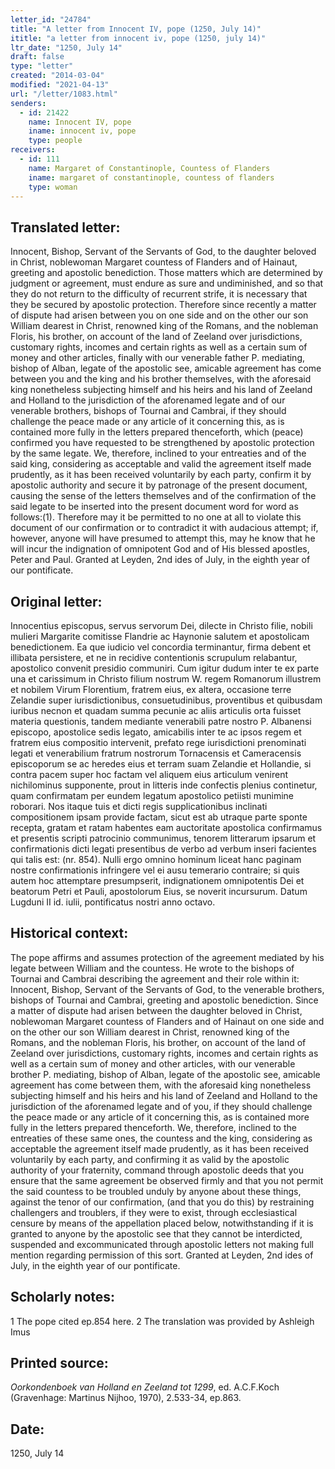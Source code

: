 ```yaml
---
letter_id: "24784"
title: "A letter from Innocent IV, pope (1250, July 14)"
ititle: "a letter from innocent iv, pope (1250, july 14)"
ltr_date: "1250, July 14"
draft: false
type: "letter"
created: "2014-03-04"
modified: "2021-04-13"
url: "/letter/1083.html"
senders:
  - id: 21422
    name: Innocent IV, pope
    iname: innocent iv, pope
    type: people
receivers:
  - id: 111
    name: Margaret of Constantinople, Countess of Flanders
    iname: margaret of constantinople, countess of flanders
    type: woman
---
```

<h2> Translated letter:</h2>Innocent, Bishop, Servant of the Servants of God, to the daughter beloved in Christ, noblewoman Margaret countess of Flanders and of Hainaut, greeting and apostolic benediction.
	Those matters which are determined by judgment or agreement, must endure as sure and undiminished, and so that they do not return to the difficulty of recurrent strife, it is necessary that they be secured by apostolic protection.
	Therefore since recently a matter of dispute had arisen between you on one side and on the other our son William dearest in Christ, renowned king of the Romans, and the nobleman Floris, his brother, on account of the land of Zeeland over jurisdictions, customary rights, incomes and certain rights as well as a certain sum of money and other articles, finally with our venerable father P. mediating, bishop of Alban, legate of the apostolic see, amicable agreement has come between you and the king and his brother themselves, with the aforesaid king nonetheless subjecting himself and his heirs and his land of Zeeland and Holland to the jurisdiction of the aforenamed legate and of our venerable brothers, bishops of Tournai and Cambrai, if they should challenge the peace made or any article of it concerning this, as is contained more fully in the letters prepared thenceforth, which (peace) confirmed you have requested to be strengthened by apostolic protection by the same legate.  We, therefore, inclined to your entreaties and of the said king, considering as acceptable and valid the agreement itself made prudently, as it has been received voluntarily by each party, confirm it by apostolic authority and secure it by patronage of the present document, causing the sense of the letters themselves and of the confirmation of the said legate to be inserted into the present document word for word as follows:(1).
	Therefore may it be permitted to no one at all to violate this document of our confirmation or to contradict it with audacious attempt; if, however, anyone will have presumed to attempt this, may he know that he will incur the indignation of omnipotent God and of His blessed apostles, Peter and Paul.
	Granted at Leyden, 2nd ides of July, in the eighth year of our pontificate.
<h2 class="mt-4"> Original letter:</h2>Innocentius episcopus, servus servorum Dei, dilecte in Christo filie, nobili mulieri Margarite comitisse Flandrie ac Haynonie salutem et apostolicam benedictionem.
Ea que iudicio vel concordia terminantur, firma debent et illibata persistere, et ne in recidive contentionis scrupulum relabantur, apostolico convenit presidio communiri.
Cum igitur dudum inter te ex parte una et carissimum in Christo filium nostrum W.  regem Romanorum illustrem et nobilem Virum Florentium, fratrem eius, ex altera, occasione terre Zelandie super iurisdictionibus, consuetudinibus, proventibus et quibusdam iuribus necnon et quadam summa pecunie ac aliis articulis orta fuisset materia questionis, tandem mediante venerabili patre nostro P. Albanensi episcopo, apostolice sedis legato, amicabilis inter te ac ipsos regem et fratrem eius compositio intervenit, prefato rege iurisdictioni prenominati legati et venerabilium fratrum nostrorum Tornacensis et Cameracensis episcoporum se ac heredes eius et terram suam Zelandie et Hollandie, si contra pacem super hoc factam vel aliquem eius articulum venirent nichilominus supponente, prout in litteris inde confectis plenius continetur, quam confirmatam per eundem legatum apostolico petiisti munimine roborari. Nos itaque tuis et dicti regis supplicationibus inclinati compositionem ipsam provide factam, sicut est ab utraque parte sponte recepta, gratam et ratam habentes eam auctoritate apostolica confirmamus et presentis scripti patrocinio communimus, tenorem litterarum ipsarum et confirmationis dicti legati presentibus de verbo ad verbum inseri facientes qui talis est: (nr. 854).
Nulli ergo omnino hominum liceat hanc paginam nostre confirmationis infringere vel ei ausu temerario contraire; si quis autem hoc attemptare presumpserit, indignationem omnipotentis Dei et beatorum Petri et Pauli, apostolorum Eius, se noverit incursurum. Datum Lugduni II id. iulii, pontificatus nostri anno octavo.
<h2 class="mt-4"> Historical context:</h2>The pope affirms and assumes protection of the agreement mediated by his legate between William and the countess.  He wrote to the bishops of Tournai and Cambrai describing the agreement and their role within it:
Innocent, Bishop, Servant of the Servants of God, to the venerable brothers, bishops of Tournai and Cambrai, greeting and apostolic benediction.  Since a matter of dispute had arisen between the daughter beloved in Christ, noblewoman Margaret countess of Flanders and of Hainaut on one side and on the other our son William dearest in Christ, renowned king of the Romans, and the nobleman Floris, his brother, on account of the land of Zeeland over jurisdictions, customary rights, incomes and certain rights as well as a certain sum of money and other articles, with our venerable brother P. mediating, bishop of Alban, legate of the apostolic see, amicable agreement has come between them, with the aforesaid king nonetheless subjecting himself and his heirs and his land of Zeeland and Holland to the jurisdiction of the aforenamed legate and of you, if they should challenge the peace made or any article of it concerning this, as is contained more fully in the letters prepared thenceforth.  We, therefore, inclined to the entreaties of these same ones, the countess and the king, considering as acceptable the agreement itself made prudently, as it has been received voluntarily by each party, and confirming it as valid by the apostolic authority of your fraternity, command through apostolic deeds that you ensure that the same agreement be observed firmly and that you not permit the said countess to be troubled unduly by anyone about these things, against the tenor of our confirmation, (and that you do this) by restraining challengers and troublers, if they were to exist, through ecclesiastical censure by means of the appellation placed below, notwithstanding if it is granted to anyone by the apostolic see that they cannot be interdicted, suspended and excommunicated through apostolic letters not making full mention regarding permission of this sort.  Granted at Leyden, 2nd ides of July, in the eighth year of our pontificate.  <h2 class="mt-4"> Scholarly notes:</h2>1 The pope cited ep.854 here.
2 The translation was provided by Ashleigh Imus
<h2 class="mt-4"> Printed source:</h2><p><em>Oorkondenboek van Holland en Zeeland tot 1299</em>, ed. A.C.F.Koch (Gravenhage: Martinus Nijhoo, 1970), 2.533-34, ep.863.</p><h2 class="mt-4"> Date:</h2>1250, July 14